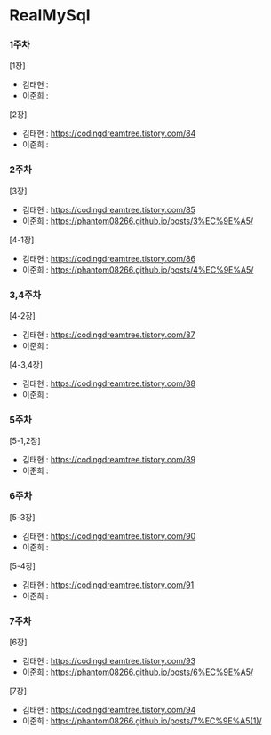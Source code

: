 # RealMySql




### 1주차
[1장]
- 김태현 :   
- 이준희 : 

[2장]
- 김태현 : https://codingdreamtree.tistory.com/84 
- 이준희 : 


### 2주차
[3장]
- 김태현 : https://codingdreamtree.tistory.com/85
- 이준희 : https://phantom08266.github.io/posts/3%EC%9E%A5/

[4-1장]
- 김태현 : https://codingdreamtree.tistory.com/86
- 이준희 : https://phantom08266.github.io/posts/4%EC%9E%A5/
  

### 3,4주차
[4-2장]
- 김태현 : https://codingdreamtree.tistory.com/87
- 이준희 : 

[4-3,4장]
- 김태현 : https://codingdreamtree.tistory.com/88
- 이준희 :  
  

### 5주차
[5-1,2장]
- 김태현 : https://codingdreamtree.tistory.com/89
- 이준희 : 


### 6주차
[5-3장]
- 김태현 : https://codingdreamtree.tistory.com/90
- 이준희 :

[5-4장]
- 김태현 : https://codingdreamtree.tistory.com/91
- 이준희 :

### 7주차
[6장]

- 김태현 : https://codingdreamtree.tistory.com/93
- 이준희 : https://phantom08266.github.io/posts/6%EC%9E%A5/

[7장]

- 김태현 : https://codingdreamtree.tistory.com/94
- 이준희 : https://phantom08266.github.io/posts/7%EC%9E%A5(1)/
